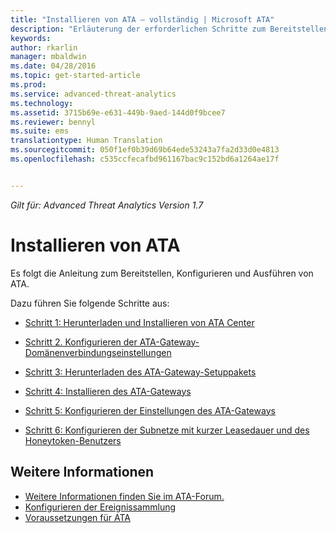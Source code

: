 ```yaml
---
title: "Installieren von ATA – vollständig | Microsoft ATA"
description: "Erläuterung der erforderlichen Schritte zum Bereitstellen, Konfigurieren und Ausführen von ATA."
keywords: 
author: rkarlin
manager: mbaldwin
ms.date: 04/28/2016
ms.topic: get-started-article
ms.prod: 
ms.service: advanced-threat-analytics
ms.technology: 
ms.assetid: 3715b69e-e631-449b-9aed-144d0f9bcee7
ms.reviewer: bennyl
ms.suite: ems
translationtype: Human Translation
ms.sourcegitcommit: 050f1ef0b39d69b64ede53243a7fa2d33d0e4813
ms.openlocfilehash: c535ccfecafbd961167bac9c152bd6a1264ae17f


---
```


*Gilt für: Advanced Threat Analytics Version 1.7*



# Installieren von ATA

Es folgt die Anleitung zum Bereitstellen, Konfigurieren und Ausführen von ATA.

Dazu führen Sie folgende Schritte aus:


-   [Schritt 1: Herunterladen und Installieren von ATA Center](install-ata-step1.md)

-   [Schritt 2. Konfigurieren der ATA-Gateway-Domänenverbindungseinstellungen](install-ata-step2.md)

-   [Schritt 3: Herunterladen des ATA-Gateway-Setuppakets](install-ata-step3.md)

-   [Schritt 4: Installieren des ATA-Gateways](install-ata-step4.md)

-   [Schritt 5: Konfigurieren der Einstellungen des ATA-Gateways](install-ata-step5.md)

-   [Schritt 6: Konfigurieren der Subnetze mit kurzer Leasedauer und des Honeytoken-Benutzers](install-ata-step6.md)


## Weitere Informationen

- [Weitere Informationen finden Sie im ATA-Forum.](https://social.technet.microsoft.com/Forums/security/home?forum=mata)
- [Konfigurieren der Ereignissammlung](configure-event-collection.md)
- [Voraussetzungen für ATA](/advanced-threat-analytics/plan-design/ata-prerequisites)




<!--HONumber=Aug16_HO5-->


